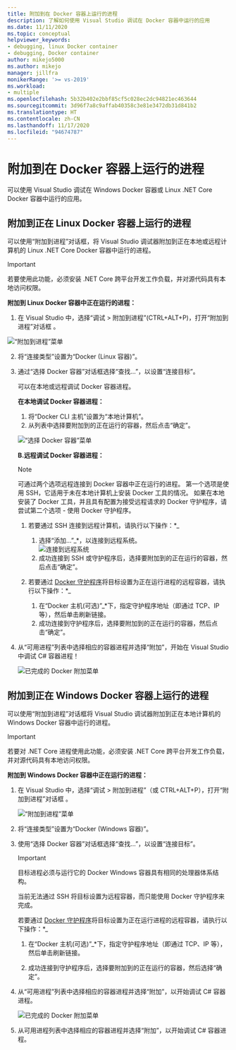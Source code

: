 ```yaml
---
title: 附加到在 Docker 容器上运行的进程
description: 了解如何使用 Visual Studio 调试在 Docker 容器中运行的应用
ms.date: 11/11/2020
ms.topic: conceptual
helpviewer_keywords:
- debugging, linux Docker container
- debugging, Docker container
author: mikejo5000
ms.author: mikejo
manager: jillfra
monikerRange: '>= vs-2019'
ms.workload:
- multiple
ms.openlocfilehash: 5b32b402e2bbf85cf5c028ec2dc94821ec463644
ms.sourcegitcommit: 3d96f7a8c9affab40358c3e81e3472db31d841b2
ms.translationtype: HT
ms.contentlocale: zh-CN
ms.lasthandoff: 11/17/2020
ms.locfileid: "94674787"
---
```

# <a name="attach-to-a-process-running-on-a-docker-container"></a>附加到在 Docker 容器上运行的进程 

可以使用 Visual Studio 调试在 Windows Docker 容器或 Linux .NET Core Docker 容器中运行的应用。

## <a name="attach-to-a-process-running-on-a-linux-docker-container"></a> 附加到正在 Linux Docker 容器上运行的进程

可以使用“附加到进程”对话框，将 Visual Studio 调试器附加到正在本地或远程计算机的 Linux .NET Core Docker 容器中运行的进程。

> [!IMPORTANT]
> 若要使用此功能，必须安装 .NET Core 跨平台开发工作负载，并对源代码具有本地访问权限。

**附加到 Linux Docker 容器中正在运行的进程：**

1. 在 Visual Studio 中，选择“调试 > 附加到进程”(CTRL+ALT+P)，打开“附加到进程”对话框 。

![“附加到进程”菜单](../debugger/media/attach-process-menu.png "Attach_To_Process_Menu")

2. 将“连接类型”设置为“Docker (Linux 容器)”。
3. 通过“选择 Docker 容器”对话框选择“查找...”，以设置“连接目标”。

    可以在本地或远程调试 Docker 容器进程。

    **在本地调试 Docker 容器进程：**
    1. 将“Docker CLI 主机”设置为“本地计算机”。
    1. 从列表中选择要附加到的正在运行的容器，然后点击“确定”。

    ![“选择 Docker 容器”菜单](../debugger/media/select-docker-container.png "Select_Docker_Container_Menu")

    **B.远程调试 Docker 容器进程：**

    > [!NOTE]
    > 可通过两个选项远程连接到 Docker 容器中正在运行的进程。 第一个选项是使用 SSH，它适用于未在本地计算机上安装 Docker 工具的情况。  如果在本地安装了 Docker 工具，并且具有配置为接受远程请求的 Docker 守护程序，请尝试第二个选项 - 使用 Docker 守护程序。

    1. 若要通过 SSH 连接到远程计算机，请执行以下操作：*_
        1. 选择“添加...”_*，以连接到远程系统。<br/>
        ![连接到远程系统](../debugger/media/connect-remote-system.png "连接到远程系统")
        1. 成功连接到 SSH 或守护程序后，选择要附加到的正在运行的容器，然后点击“确定”。

    1. 若要通过 [Docker 守护程序](https://docs.docker.com/engine/reference/commandline/dockerd/)将目标设置为正在运行进程的远程容器，请执行以下操作：*_
        1. 在“Docker 主机(可选)”_*下，指定守护程序地址（即通过 TCP、IP 等），然后单击刷新链接。
        1. 成功连接到守护程序后，选择要附加到的正在运行的容器，然后点击“确定”。

4. 从“可用进程”列表中选择相应的容器进程并选择“附加”，开始在 Visual Studio 中调试 C# 容器进程！

    ![已完成的 Docker 附加菜单](../debugger/media/docker-attach-complete.png "已完成的 Linux Docker 附加菜单")

## <a name="attach-to-a-process-running-on-a-windows-docker-container"></a> 附加到正在 Windows Docker 容器上运行的进程

可以使用“附加到进程”对话框将 Visual Studio 调试器附加到正在本地计算机的 Windows Docker 容器中运行的进程。

> [!IMPORTANT]
> 若要对 .NET Core 进程使用此功能，必须安装 .NET Core 跨平台开发工作负载，并对源代码具有本地访问权限。

**附加到 Windows Docker 容器中正在运行的进程：**

1. 在 Visual Studio 中，选择“调试 > 附加到进程”（或 CTRL+ALT+P），打开“附加到进程”对话框  。

   ![“附加到进程”菜单](../debugger/media/attach-process-menu-docker-windows.png "Attach_To_Process_Menu")

2. 将“连接类型”设置为“Docker (Windows 容器)”。
3. 使用“选择 Docker 容器”对话框选择“查找...”，以设置“连接目标”。

    > [!IMPORTANT]
    > 目标进程必须与运行它的 Docker Windows 容器具有相同的处理器体系结构。

   当前无法通过 SSH 将目标设置为远程容器，而只能使用 Docker 守护程序来完成。

    若要通过 [Docker 守护程序](https://docs.docker.com/engine/reference/commandline/dockerd/)将目标设置为正在运行进程的远程容器，请执行以下操作：*_
    1. 在“Docker 主机(可选)”_*下，指定守护程序地址（即通过 TCP、IP 等），然后单击刷新链接。

    1. 成功连接到守护程序后，选择要附加到的正在运行的容器，然后选择“确定”。

4. 从“可用进程”列表中选择相应的容器进程并选择“附加”，以开始调试 C# 容器进程。

    ![已完成的 Docker 附加菜单](../debugger/media/docker-attach-complete-windows.png "已完成的 Windows Docker 附加菜单")

5.  从可用进程列表中选择相应的容器进程并选择“附加”，以开始调试 C# 容器进程。